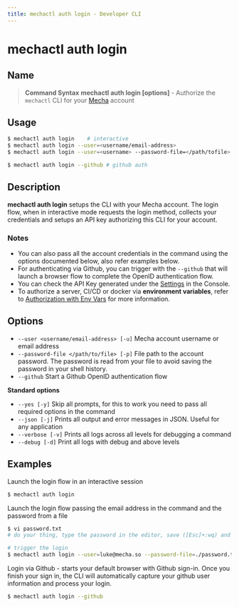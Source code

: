 ```yaml
---
title: mechactl auth login - Developer CLI
---
```


# mechactl auth login

## Name

> **Command Syntax**
> **mechactl auth login [options]** - Authorize the `mechactl` CLI for your [Mecha](https://console.mecha.so/) account

## Usage

```bash
$ mechactl auth login    # interactive
$ mechactl auth login --user=<username/email-address>
$ mechactl auth login --user=<username> --password-file=</path/tofile>

$ mechactl auth login --github # github auth
```

## Description

**mechactl auth login** setups the CLI with your Mecha account. The login flow, when in interactive mode requests the login method, collects your credentials and setups an API key authorizing this CLI for your account.

### Notes
- You can also pass all the account credentials in the command using the options documented below, also refer examples below.
- For authenticating via Github, you can trigger with the `--github` that will launch a browser flow to complete the OpenID authentication flow.
- You can check the API Key generated under the [Settings](https://console.mecha.so/settings/api-keys) in the Console.
- To authorize a server, CI/CD or docker via **environment variables**, refer to [Authorization with Env Vars](/developer-cli/authorization/#environment-variables) for more information.

## Options

- `--user <username/email-address> [-u]` Mecha account username or email address
- `--password-file </path/to/file> [-p]` File path to the account password. The password is read from your file to avoid saving the password in your shell history. 
- `--github` Start a Github OpenID authentication flow

**Standard options**
- `--yes [-y]` Skip all prompts, for this to work you need to pass all required options in the command
- `--json [-j]` Prints all output and error messages in JSON. Useful for any application
- `--verbose [-v]` Prints all logs across all levels for debugging a command
- `--debug [-d]` Print all logs with debug and above levels

## Examples

Launch the login flow in an interactive session

```bash
$ mechactl auth login
```

Launch the login flow passing the email address in the command and the password from a file

```bash
$ vi password.txt 
# do your thing, type the password in the editor, save ([Esc]+:wq) and come back

# trigger the login
$ mechactl auth login --user=luke@mecha.so --password-file=./password.txt
```

Login via Github - starts your default browser with Github sign-in. Once you finish your sign in, the CLI will automatically capture your github user information and process your login.

```bash
$ mechactl auth login --github
```
